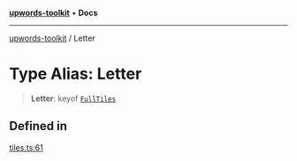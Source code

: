 [**upwords-toolkit**](../README.md) • **Docs**

***

[upwords-toolkit](../globals.md) / Letter

# Type Alias: Letter

> **Letter**: keyof [`FullTiles`](FullTiles.md)

## Defined in

[tiles.ts:61](https://github.com/PossibilityZero/upwords-toolkit/blob/88bd741b283b4e85f6340d5666373c00631373bd/src/tiles.ts#L61)

